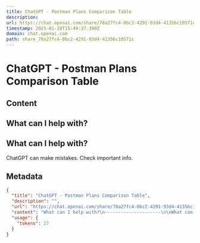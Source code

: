```yaml
---
title: ChatGPT - Postman Plans Comparison Table
description: 
url: https://chat.openai.com/share/78a27fc4-0bc2-4291-93d4-41356c10571c
timestamp: 2025-01-20T15:49:37.390Z
domain: chat.openai.com
path: share_78a27fc4-0bc2-4291-93d4-41356c10571c
---
```


# ChatGPT - Postman Plans Comparison Table



## Content

What can I help with?
---------------------

What can I help with?
---------------------

ChatGPT can make mistakes. Check important info.

## Metadata

```json
{
  "title": "ChatGPT - Postman Plans Comparison Table",
  "description": "",
  "url": "https://chat.openai.com/share/78a27fc4-0bc2-4291-93d4-41356c10571c",
  "content": "What can I help with?\n---------------------\n\nWhat can I help with?\n---------------------\n\nChatGPT can make mistakes. Check important info.",
  "usage": {
    "tokens": 27
  }
}
```
